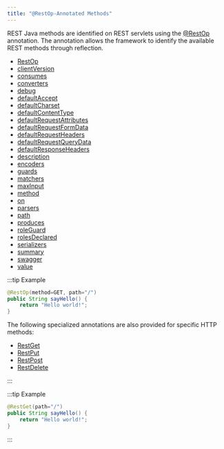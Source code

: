 ```yaml
---
title: "@RestOp-Annotated Methods"
---
```


REST Java methods are identified on REST servlets using the [@RestOp](../apidocs/org/apache/juneau/rest/annotation/RestOp.html) annotation.
The annotation allows the framework to identify the available REST methods through reflection.
- [RestOp](../apidocs/org/apache/juneau/rest/annotation/RestOp.html)
- [clientVersion](../apidocs/org/apache/juneau/rest/annotation/RestOp.html#clientVersion())
- [consumes](../apidocs/org/apache/juneau/rest/annotation/RestOp.html#consumes())
- [converters](../apidocs/org/apache/juneau/rest/annotation/RestOp.html#converters())
- [debug](../apidocs/org/apache/juneau/rest/annotation/RestOp.html#debug())
- [defaultAccept](../apidocs/org/apache/juneau/rest/annotation/RestOp.html#defaultAccept())
- [defaultCharset](../apidocs/org/apache/juneau/rest/annotation/RestOp.html#defaultCharset())
- [defaultContentType](../apidocs/org/apache/juneau/rest/annotation/RestOp.html#defaultContentType())
- [defaultRequestAttributes](../apidocs/org/apache/juneau/rest/annotation/RestOp.html#defaultRequestAttributes())
- [defaultRequestFormData](../apidocs/org/apache/juneau/rest/annotation/RestOp.html#defaultRequestFormData())
- [defaultRequestHeaders](../apidocs/org/apache/juneau/rest/annotation/RestOp.html#defaultRequestHeaders())
- [defaultRequestQueryData](../apidocs/org/apache/juneau/rest/annotation/RestOp.html#defaultRequestQueryData())
- [defaultResponseHeaders](../apidocs/org/apache/juneau/rest/annotation/RestOp.html#defaultResponseHeaders())
- [description](../apidocs/org/apache/juneau/rest/annotation/RestOp.html#description())
- [encoders](../apidocs/org/apache/juneau/rest/annotation/RestOp.html#encoders())
- [guards](../apidocs/org/apache/juneau/rest/annotation/RestOp.html#guards())
- [matchers](../apidocs/org/apache/juneau/rest/annotation/RestOp.html#matchers())
- [maxInput](../apidocs/org/apache/juneau/rest/annotation/RestOp.html#maxInput())
- [method](../apidocs/org/apache/juneau/rest/annotation/RestOp.html#method())
- [on](../apidocs/org/apache/juneau/rest/annotation/RestOp.html#on())
- [parsers](../apidocs/org/apache/juneau/rest/annotation/RestOp.html#parsers())
- [path](../apidocs/org/apache/juneau/rest/annotation/RestOp.html#path())
- [produces](../apidocs/org/apache/juneau/rest/annotation/RestOp.html#produces())
- [roleGuard](../apidocs/org/apache/juneau/rest/annotation/RestOp.html#roleGuard())
- [rolesDeclared](../apidocs/org/apache/juneau/rest/annotation/RestOp.html#rolesDeclared())
- [serializers](../apidocs/org/apache/juneau/rest/annotation/RestOp.html#serializers())
- [summary](../apidocs/org/apache/juneau/rest/annotation/RestOp.html#summary())
- [swagger](../apidocs/org/apache/juneau/rest/annotation/RestOp.html#swagger())
- [value](../apidocs/org/apache/juneau/rest/annotation/RestOp.html#value())

:::tip Example


```java
@RestOp(method=GET, path="/")
public String sayHello() {
    return "Hello world!";
}
```


The following specialized annotations are also provided for specific HTTP methods:
- [RestGet](../apidocs/org/apache/juneau/rest/annotation/RestGet.html)
- [RestPut](../apidocs/org/apache/juneau/rest/annotation/RestPut.html)
- [RestPost](../apidocs/org/apache/juneau/rest/annotation/RestPost.html)
- [RestDelete](../apidocs/org/apache/juneau/rest/annotation/RestDelete.html)

:::

:::tip Example


```java
@RestGet(path="/")
public String sayHello() {
    return "Hello world!";
}

```

:::
